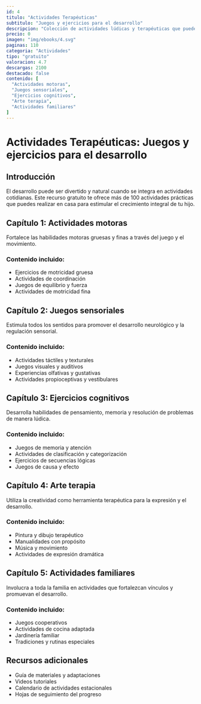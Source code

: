 ```yaml
---
id: 4
titulo: "Actividades Terapéuticas"
subtitulo: "Juegos y ejercicios para el desarrollo"
descripcion: "Colección de actividades lúdicas y terapéuticas que puedes realizar en casa para estimular el desarrollo de tu hijo de manera divertida."
precio: 0
imagen: "img/ebooks/4.svg"
paginas: 110
categoria: "Actividades"
tipo: "gratuito"
valoracion: 4.7
descargas: 2100
destacado: false
contenido: [
  "Actividades motoras",
  "Juegos sensoriales",
  "Ejercicios cognitivos",
  "Arte terapia",
  "Actividades familiares"
]
---
```


# Actividades Terapéuticas: Juegos y ejercicios para el desarrollo

## Introducción

El desarrollo puede ser divertido y natural cuando se integra en actividades cotidianas. Este recurso gratuito te ofrece más de 100 actividades prácticas que puedes realizar en casa para estimular el crecimiento integral de tu hijo.

## Capítulo 1: Actividades motoras

Fortalece las habilidades motoras gruesas y finas a través del juego y el movimiento.

### Contenido incluido:
- Ejercicios de motricidad gruesa
- Actividades de coordinación
- Juegos de equilibrio y fuerza
- Actividades de motricidad fina

## Capítulo 2: Juegos sensoriales

Estimula todos los sentidos para promover el desarrollo neurológico y la regulación sensorial.

### Contenido incluido:
- Actividades táctiles y texturales
- Juegos visuales y auditivos
- Experiencias olfativas y gustativas
- Actividades propioceptivas y vestibulares

## Capítulo 3: Ejercicios cognitivos

Desarrolla habilidades de pensamiento, memoria y resolución de problemas de manera lúdica.

### Contenido incluido:
- Juegos de memoria y atención
- Actividades de clasificación y categorización
- Ejercicios de secuencias lógicas
- Juegos de causa y efecto

## Capítulo 4: Arte terapia

Utiliza la creatividad como herramienta terapéutica para la expresión y el desarrollo.

### Contenido incluido:
- Pintura y dibujo terapéutico
- Manualidades con propósito
- Música y movimiento
- Actividades de expresión dramática

## Capítulo 5: Actividades familiares

Involucra a toda la familia en actividades que fortalezcan vínculos y promuevan el desarrollo.

### Contenido incluido:
- Juegos cooperativos
- Actividades de cocina adaptada
- Jardinería familiar
- Tradiciones y rutinas especiales

## Recursos adicionales

- Guía de materiales y adaptaciones
- Videos tutoriales
- Calendario de actividades estacionales
- Hojas de seguimiento del progreso